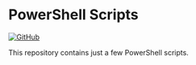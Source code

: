 # PowerShell Scripts

[![GitHub](https://img.shields.io/github/license/wozorio/powershell-scripts)](https://github.com/wozorio/powershell-scripts/blob/master/LICENSE)

This repository contains just a few PowerShell scripts.
